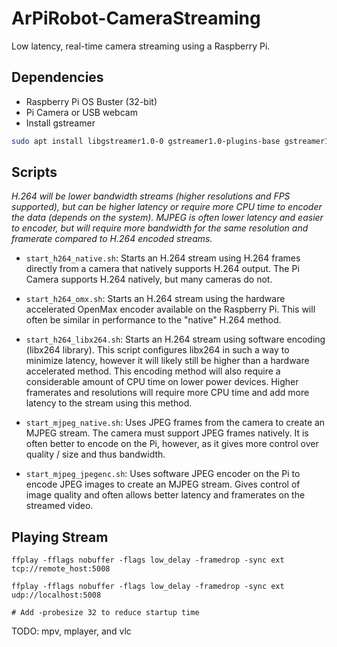 # ArPiRobot-CameraStreaming

Low latency, real-time camera streaming using a Raspberry Pi.

## Dependencies

- Raspberry Pi OS Buster (32-bit)
- Pi Camera or USB webcam
- Install gstreamer

```sh
sudo apt install libgstreamer1.0-0 gstreamer1.0-plugins-base gstreamer1.0-plugins-good gstreamer1.0-plugins-bad gstreamer1.0-plugins-ugly gstreamer1.0-libav gstreamer1.0-doc gstreamer1.0-tools gstreamer1.0-x gstreamer1.0-alsa gstreamer1.0-gl
```


## Scripts

*H.264 will be lower bandwidth streams (higher resolutions and FPS supported), but can be higher latency or require more CPU time to encoder the data (depends on the system). MJPEG is often lower latency and easier to encoder, but will require more bandwidth for the same resolution and framerate compared to H.264 encoded streams.*

- `start_h264_native.sh`: Starts an H.264 stream using H.264 frames directly from a camera that natively supports H.264 output. The Pi Camera supports H.264 natively, but many cameras do not.
- `start_h264_omx.sh`: Starts an H.264 stream using the hardware accelerated OpenMax encoder available on the Raspberry Pi. This will often be similar in performance to the "native" H.264 method.
- `start_h264_libx264.sh`: Starts an H.264 stream using software encoding (libx264 library). This script configures libx264 in such a way to minimize latency, however it will likely still be higher than a hardware accelerated method. This encoding method will also require a considerable amount of CPU time on lower power devices. Higher framerates and resolutions will require more CPU time and add more latency to the stream using this method.

- `start_mjpeg_native.sh`: Uses JPEG frames from the camera to create an MJPEG stream. The camera must support JPEG frames natively. It is often better to encode on the Pi, however, as it gives more control over quality / size and thus bandwidth.
- `start_mjpeg_jpegenc.sh`: Uses software JPEG encoder on the Pi to encode JPEG images to create an MJPEG stream. Gives control of image quality and often allows better latency and framerates on the streamed video.


## Playing Stream

```
ffplay -fflags nobuffer -flags low_delay -framedrop -sync ext tcp://remote_host:5008

ffplay -fflags nobuffer -flags low_delay -framedrop -sync ext udp://localhost:5008

# Add -probesize 32 to reduce startup time
```

TODO: mpv, mplayer, and vlc
